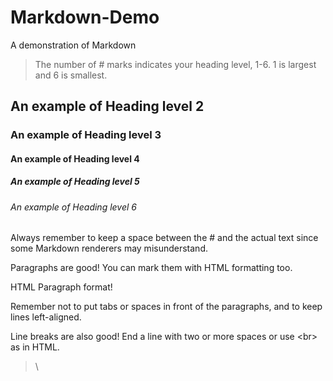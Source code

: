 # Markdown-Demo
A demonstration of Markdown
> The number of # marks indicates your heading level, 1-6.  1 is largest and 6 is smallest.

## An example of Heading level 2

### An example of Heading level 3

#### An example of Heading level 4

##### An example of Heading level 5

###### An example of Heading level 6

Always remember to keep a space between the # and the actual text since some Markdown renderers may misunderstand.


Paragraphs are good!  You can mark them with HTML formatting too.  <p>HTML Paragraph format!</p>  Remember not to put tabs or spaces in front of the paragraphs, and to keep lines left-aligned.

Line breaks are also good!  End a line with two or more spaces or use \<br> as in HTML.
> \\<br>
